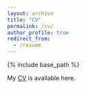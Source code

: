 ```yaml
---
layout: archive
title: "CV"
permalink: /cv/
author_profile: true
redirect_from:
  - /resume
---
```


{% include base_path %}



My [CV]() is available here.

